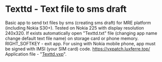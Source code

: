 # Texttd - Text file to sms draft
Basic app to send txt files by sms (creating sms draft) for MRE platform (including Nokia S30+). Tested on Nokia 225 with display resolution 240x320. If exists automatically open "Texttd.txt" file (changing app name change default text file name) on storage card or phone memory. RIGHT_SOFTKEY - exit app.
For using with Nokia mobile phone, app must be signed with IMSI (your SIM card) code.
https://vxpatch.luxferre.top/
Application file - "[Texttd.vxp](https://github.com/RDZDX/textts/blob/main/Texttd.vxp?raw=true)".
